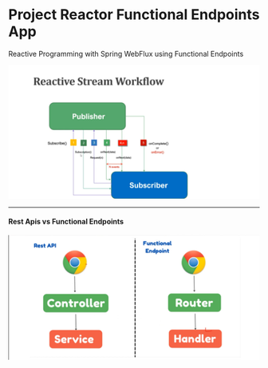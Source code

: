 # Project Reactor Functional Endpoints App

Reactive Programming with Spring WebFlux using Functional Endpoints

![](reactive-stream-workflow.png)

---

#### Rest Apis vs Functional Endpoints

![](rest-api-vs-functional-endpoints.png)
